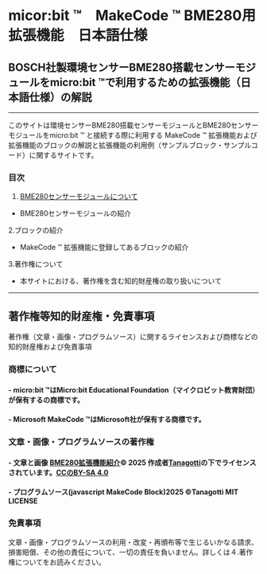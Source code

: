 # micor:bit &trade;　MakeCode &trade; BME280用拡張機能　日本語仕様 
## BOSCH社製環境センサーBME280搭載センサーモジュールをmicro:bit  &trade;で利用するための拡張機能（日本語仕様）の解説 

---

このサイトは環境センサーBME280搭載センサーモジュールとBME280センサーモジュールをmicro:bit &trade; と接続する際に利用する MakeCode  &trade; 拡張機能および拡張機能のブロックの解説と拡張機能の利用例（サンプルブロック・サンプルコード）に関するサイトです。

### 目次　
1. <a href="aboutbme280"> BME280センサーモジュールについて</a>  
 - BME280センサーモジュールの紹介  
   
2.ブロックの紹介
 - MakeCode &trade; 拡張機能に登録してあるブロックの紹介  
   
3.著作権について
 - 本サイトにおける、著作権を含む知的財産権の取り扱いについて   

---    

## 著作権等知的財産権・免責事項
著作権（文章・画像・プログラムソース）に関するライセンスおよび商標などの知的財産権および免責事項
### 商標について
#### - micro:bit &trade;はMicro:bit Educational Foundation（マイクロビット教育財団）が保有するの商標です。　
#### - Microsoft MakeCode &trade;はMicrosoft社が保有する商標です。　
### 文章・画像・プログラムソースの著作権
#### - 文章と画像 <a href="https://creativecommons.org" _msttexthash="32740890" _msthash="521">BME280拡張機能紹介</a><font _mstmutation="1" _msttexthash="13416832" _msthash="522">© 2025 作成者</font><a href="https://creativecommons.org" _msttexthash="9243949" _msthash="523">Tanagotti</a><font _mstmutation="1" _msttexthash="31309603" _msthash="524">の下でライセンスされています。</font><a href="https://creativecommons.org/licenses/by-sa/4.0/" _msttexthash="1548131" _msthash="525">CCのBY-SA 4.0</a> <img src="https://mirrors.creativecommons.org/presskit/icons/cc.svg" style="width: 16px;height:16px;margin-left: .2em;"><img src="https://mirrors.creativecommons.org/presskit/icons/by.svg" style="width: 16px;height:16px;margin-left: .2em;"><img src="https://mirrors.creativecommons.org/presskit/icons/sa.svg" style="width: 16px;height:16px;margin-left: .2em;">
#### - プログラムソース(javascript MakeCode Block)2025 &copy;Tanagotti MIT LICENSE
### 免責事項
文章・画像・プログラムソースの利用・改変・再頒布等で生じるいかなる請求、損害賠償、その他の責任について、一切の責任を負いません。詳しくは４.著作権についてをお読みください。
